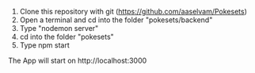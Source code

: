 1. Clone this repository with git (https://github.com/aaselvam/Pokesets)
2. Open a terminal and cd into the folder "pokesets/backend"
3. Type "nodemon server"
4. cd into the folder "pokesets"
5. Type npm start

The App will start on http://localhost:3000